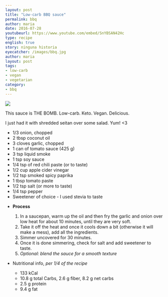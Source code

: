 ```yaml
---
layout: post
title: "Low-carb BBQ sauce"
permalink: bbq
author: maria
date: 2016-07-28
youtubeurl: https://www.youtube.com/embed/SnYBSAN42Hc
type: recipe
english: true
story: ninguna historia
eyecatcher: /images/bbq.jpg
author: maria
layout: post
tags: 
- low-carb
- vegan
- vegetarian
category:
- bbq
---
```


<img src="https://farm1.staticflickr.com/598/31552506662_14d94c7ca3_o_d.jpg" />

This sauce is THE BOMB. Low-carb. Keto. Vegan. Delicious. 

I just had it with shredded seitan over some salad. Yum! <3

<ul>
    <li>1/3 onion, chopped</li>
    <li>2 tbsp coconut oil</li>
    <li>3 cloves garlic, chopped</li>
    <li>1 can of tomato sauce (425 g)</li>
    <li>3 tsp liquid smoke</li>
    <li>1 tsp soy sauce</li>
    <li>1/4 tsp of red chili paste (or to taste)</li>
    <li>1/2 cup apple cider vinegar</li>
    <li>1/2 tsp smoked spicy paprika</li>
    <li>1 tbsp tomato paste</li>
    <li>1/2 tsp salt (or more to taste)</li>
    <li>1/4 tsp pepper</li>
    <li>Sweetener of choice - I used stevia to taste</li>
</ul>

* **Process**
  1. In a saucepan, warm up the oil and then fry the garlic and onion over low heat for about 10 minutes, until they are very soft.
  2. Take it off the heat and once it cools down a bit (otherwise it will make a mess), add all the ingredients. 
  3. Simmer uncovered for 30 minutes. 
  4. Once it is done simmering, check for salt and add sweetener to taste. 
  5. _Optional: blend the sauce for a smooth texture_

* Nutritional info, _per 1/4 of the recipe_
  * 133 kCal
  * 10.8 g total Carbs, 2.6 g fiber, 8.2 g net carbs
  * 2.5 g protein
  * 9.4 g fat
